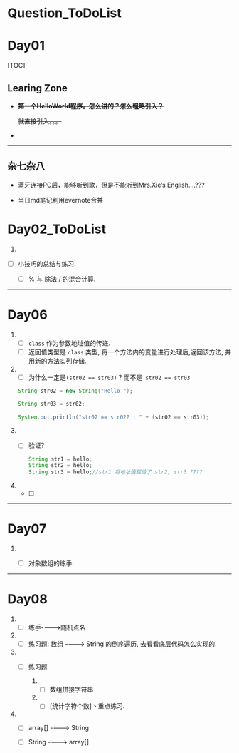 # Question_ToDoList



# Day01

[TOC]

## Learing Zone

- ~~**第一个HelloWorld程序。怎么讲的？怎么粗略引入？**~~

  ~~就直接引入。。。~~

- 

------

## 杂七杂八

- 蓝牙连接PC后，能够听到歌，但是不能听到Mrs.Xie‘s English....???

- 当日md笔记利用evernote合并

  

# Day02_ToDoList



1.

- [ ] 小技巧的总结与练习.

  - [ ] % 与 除法 / 的混合计算.

  

------

# Day06

1. - [ ] `class` 作为参数地址值的传递.
   - [ ] 返回值类型是 `class` 类型, 将一个方法内的变量进行处理后,返回该方法, 并用新的方法实列存储.

2. - [ ] 为什么一定是`(str02 == str03)` ? 而不是` str02 == str03`

   ```java
   String str02 = new String("Hello ");
   
   String str03 = str02;
         
   System.out.println("str02 == str02? : " + (str02 == str03));
   ```

3. - [ ] 验证?

     ```java
     String str1 = hello;
     String str2 = hello;
     String str3 = hello;//str1 将地址值赋给了 str2, str3.????
     ```

4. - [ ] 

------

# Day07

1. - [ ] 对象数组的练手.



____

# Day08

1. - [ ] 练手---->随机点名

2. - [ ] 练习题: 数组 ----> String 的倒序遍历, 去看看底层代码怎么实现的.

3. - [ ] 练习题

     1. - [ ] 数组拼接字符串

     2. - [ ] [统计字符个数]丶重点练习.

4. - [ ] array[] ----> String

   - [ ] String ----> array[]
